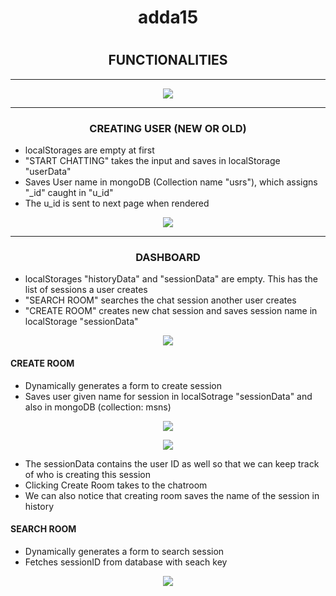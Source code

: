 <h1 align="center"> adda15<h1>
<h2 align="center"> FUNCTIONALITIES </h2>
<hr>
<p align="center"><img src="https://user-images.githubusercontent.com/24278948/49653204-6e590e00-fa5e-11e8-9d15-136704813d63.JPG"></p>
<hr>
<h3 align="center"> CREATING USER (NEW OR OLD) </h3>
<ul>
  <li> localStorages are empty at first </li>
 <li> "START CHATTING" takes the input and saves in localStorage "userData"</li>
 <li> Saves User name in mongoDB (Collection name "usrs"), which assigns "_id" caught in "u_id" </li>
 <li> The u_id is sent to next page when rendered </li>
</ul>
<p align="center"><img src="https://user-images.githubusercontent.com/24278948/49654611-8894eb00-fa62-11e8-9eea-d38807873bd1.JPG"></p>
<hr>
<h3 align="center">  DASHBOARD</h3>
<ul>
  <li> localStorages "historyData" and "sessionData" are empty. This has the list of sessions a user creates </li>
 <li> "SEARCH ROOM" searches the chat session another user creates</li>
 <li> "CREATE ROOM" creates new chat session and saves session name in localStorage "sessionData" </li>
</ul>
<p align="center"><img src="https://user-images.githubusercontent.com/24278948/49655480-f8a47080-fa64-11e8-85fa-062a67ccbe50.JPG"></p>
<h4> CREATE ROOM </h4>
<ul>
 <li> Dynamically generates a form to create session </li>
 <li> Saves user given name for session in localSotrage "sessionData" and also in mongoDB (collection: msns)</li>
</ul>
<p align="center"><img src="https://user-images.githubusercontent.com/24278948/49657607-3f489980-fa6a-11e8-877e-a312f419f791.JPG"></p>
<p align="center"><img src="https://user-images.githubusercontent.com/24278948/49657927-ffce7d00-fa6a-11e8-9e72-c222bf77deb7.JPG"></p>
<ul>
 <li> The sessionData contains the user ID as well so that we can keep track of who is creating this session </li>
 <li> Clicking Create Room takes to the chatroom</li>
 <li> We can also notice that creating room saves the name of the session in history</li>
</ul>
<h4> SEARCH ROOM </h4>
<ul>
 <li> Dynamically generates a form to search session </li>
 <li> Fetches sessionID from database with seach key</li>
</ul>
<p align="center"><img src="https://user-images.githubusercontent.com/24278948/49658222-c2b6ba80-fa6b-11e8-9e85-4770388653f5.JPG"></p>
